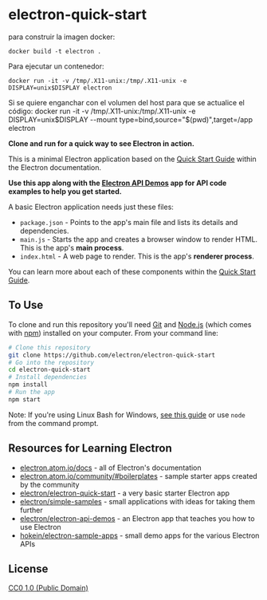 # electron-quick-start


para construir la imagen docker:

	docker build -t electron .

Para ejecutar un contenedor:

	docker run -it -v /tmp/.X11-unix:/tmp/.X11-unix -e DISPLAY=unix$DISPLAY electron

Si se quiere enganchar con el volumen del host para que se actualice el código:
	docker run -it -v /tmp/.X11-unix:/tmp/.X11-unix -e DISPLAY=unix$DISPLAY  --mount type=bind,source="$(pwd)",target=/app  electron



**Clone and run for a quick way to see Electron in action.**

This is a minimal Electron application based on the [Quick Start Guide](http://electron.atom.io/docs/tutorial/quick-start) within the Electron documentation.

**Use this app along with the [Electron API Demos](http://electron.atom.io/#get-started) app for API code examples to help you get started.**

A basic Electron application needs just these files:

- `package.json` - Points to the app's main file and lists its details and dependencies.
- `main.js` - Starts the app and creates a browser window to render HTML. This is the app's **main process**.
- `index.html` - A web page to render. This is the app's **renderer process**.

You can learn more about each of these components within the [Quick Start Guide](http://electron.atom.io/docs/tutorial/quick-start).

## To Use

To clone and run this repository you'll need [Git](https://git-scm.com) and [Node.js](https://nodejs.org/en/download/) (which comes with [npm](http://npmjs.com)) installed on your computer. From your command line:

```bash
# Clone this repository
git clone https://github.com/electron/electron-quick-start
# Go into the repository
cd electron-quick-start
# Install dependencies
npm install
# Run the app
npm start
```

Note: If you're using Linux Bash for Windows, [see this guide](https://www.howtogeek.com/261575/how-to-run-graphical-linux-desktop-applications-from-windows-10s-bash-shell/) or use `node` from the command prompt.

## Resources for Learning Electron

- [electron.atom.io/docs](http://electron.atom.io/docs) - all of Electron's documentation
- [electron.atom.io/community/#boilerplates](http://electron.atom.io/community/#boilerplates) - sample starter apps created by the community
- [electron/electron-quick-start](https://github.com/electron/electron-quick-start) - a very basic starter Electron app
- [electron/simple-samples](https://github.com/electron/simple-samples) - small applications with ideas for taking them further
- [electron/electron-api-demos](https://github.com/electron/electron-api-demos) - an Electron app that teaches you how to use Electron
- [hokein/electron-sample-apps](https://github.com/hokein/electron-sample-apps) - small demo apps for the various Electron APIs

## License

[CC0 1.0 (Public Domain)](LICENSE.md)
